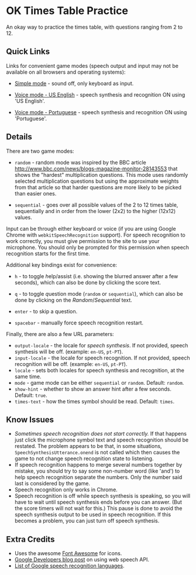 # OK Times Table Practice #

An okay way to practice the times table, with questions ranging from 2 to 12.

## Quick Links

Links for convenient game modes (speech output and input may not be available on all browsers and operating systems):

* [Simple mode](http://fmilitao.github.io/ok-times/) - sound off, only keyboard as input.

* [Voice mode - US English](http://fmilitao.github.io/ok-times/?locale=en-US) - speech synthesis and recognition ON using 'US English'.

* [Voice mode - Portuguese](http://fmilitao.github.io/ok-times/?locale=pt-PT&times-text=vezes) - speech synthesis and recognition ON using 'Portuguese'.

## Details

There are two game modes:

* `random` - random mode was inspired by the BBC article http://www.bbc.com/news/blogs-magazine-monitor-28143553 that shows the "hardest" multiplication questions. This mode uses randomly selected multiplication questions but using the approximate weights from that article so that harder questions are more likely to be picked than easier ones.

* `sequential` - goes over all possible values of the 2 to 12 times table, sequentially and in order from the lower (2x2) to the higher (12x12) values.


Input can be through either keyboard or voice (if you are using Google Chrome with `webkitSpeechRecognition` support). For speech recognition to work correctly, you must give permission to the site to use your microphone. You should only be prompted for this permission when speech recognition starts for the first time.


Additional key bindings exist for convenience:

* `h` - to toggle *h*elp/assist (i.e. showing the blurred answer after a few seconds), which can also be done by clicking the score text.

* `q` - to toggle *q*uestion mode (`random` or `sequential`), which can also be done by clicking on the _Random_/_Sequential_ text.

* `enter` - to skip a question.

* `spacebar` - manually force speech recognition restart.


Finally, there are also a few URL parameters:

* `output-locale` - the locale for _speech synthesis_. If not provided, speech synthesis will be off. (example: `en-US`, `pt-PT`).
* `input-locale` - the locale for speech recognition. If not provided, speech recognition will be off. (example: `en-US`, `pt-PT`).
* `locale` - sets both locales for speech synthesis and recognition, at the same time.
* `mode` - game mode can be either `sequential` or `random`. Default: `random`.
* `show-hint` - whether to show an answer hint after a few seconds. Default: `true`.
* `times-text` - how the times symbol should be read. Default: `times`.


## Know Issues

* *Sometimes speech recognition does not start correctly.* If that happens just click the microphone symbol text and speech recognition should be restated. The problem appears to be that, in some situations, `SpeechSynthesisUtterance.onend` is not called which then causes the game to not change speech recognition state to listening.
* If speech recognition happens to merge several numbers together by mistake, you should try to say some non-number word (like 'and') to help speech recognition separate the numbers. Only the number said last is considered by the game.
* Speech recognition only works in Chrome.
* Speech recognition is off while speech synthesis is speaking, so you will have to wait until speech synthesis ends before you can answer. (But the score timers will not wait for this.) This pause is done to avoid the speech synthesis output to be used in speech recognition. If this becomes a problem, you can just turn off speech synthesis.

## Extra Credits

* Uses the awesome [Font Awesome](http://fontawesome.io/) for icons.
* [Google Developers blog post](https://developers.google.com/web/updates/2013/01/Voice-Driven-Web-Apps-Introduction-to-the-Web-Speech-API) on using web speech API.
* [List of Google speech recognition languages](https://cloud.google.com/speech/docs/languages).
